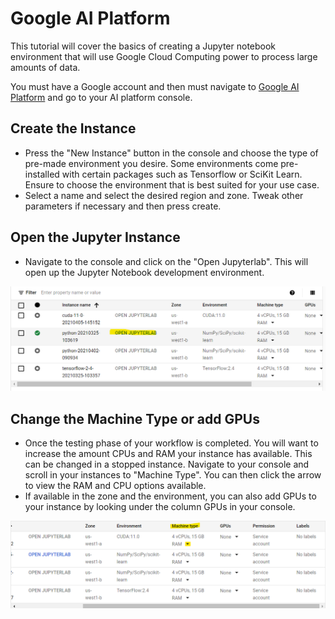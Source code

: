 # Google AI Platform 

This tutorial will cover the basics of creating a Jupyter notebook environment that will use Google Cloud Computing power to process large amounts of data. 

You must have a Google account and then must navigate to [Google AI Platform](https://cloud.google.com/ai-platform) and go to your AI platform console. 

## Create the Instance

- Press the "New Instance" button in the console and choose the type of pre-made environment you desire. Some environments come pre-installed with certain packages such as Tensorflow or SciKit Learn. Ensure to choose the environment that is best suited for your use case. 
- Select a name and select the desired region and zone. Tweak other parameters if necessary and then press create.

## Open the Jupyter Instance

- Navigate to the console and click on the "Open Jupyterlab". This will open up the Jupyter Notebook development environment. 

![](https://github.com/Samir-Sell/Cloud_Computing_Google/blob/main/Images/console.png)


## Change the Machine Type or add GPUs

- Once the testing phase of your workflow is completed. You will want to increase the amount CPUs and RAM your instance has available. This can be changed in a stopped instance. Navigate to your console and scroll in your instances to "Machine Type". You can then click the arrow to view the RAM and CPU options available. 
- If available in the zone and the environment, you can also add GPUs to your instance by looking under the column GPUs in your console. 

![](https://github.com/Samir-Sell/Cloud_Computing_Google/blob/main/Images/machine_type.png)
